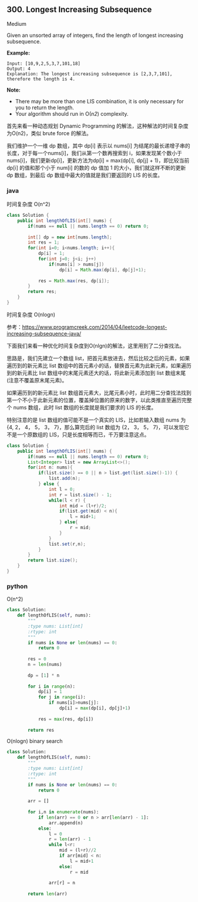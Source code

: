 ## 300. Longest Increasing Subsequence

Medium

Given an unsorted array of integers, find the length of longest increasing subsequence.

**Example:**

```
Input: [10,9,2,5,3,7,101,18]
Output: 4 
Explanation: The longest increasing subsequence is [2,3,7,101], therefore the length is 4. 
```

**Note:**

- There may be more than one LIS combination, it is only necessary for you to return the length.
- Your algorithm should run in O(*n2*) complexity.

首先来看一种动态规划 Dynamic Programming 的解法，这种解法的时间复杂度为O(n2)，类似 brute force 的解法。

我们维护一个一维 dp 数组，其中 dp[i] 表示以 nums[i] 为结尾的最长递增子串的长度，对于每一个nums[i]，我们从第一个数再搜索到 i，如果发现某个数小于 nums[i]，我们更新dp[i]，更新方法为dp[i] = max(dp[i], dp[j] + 1)，即比较当前 dp[i] 的值和那个小于 num[i] 的数的 dp 值加 1 的大小，我们就这样不断的更新 dp 数组，到最后 dp 数组中最大的值就是我们要返回的 LIS 的长度。

### java

时间复杂度 O(n^2)

````java
class Solution {
    public int lengthOfLIS(int[] nums) {
        if(nums == null || nums.length == 0) return 0;
        
        int[] dp = new int[nums.length];
        int res = 1;
        for(int i=0; i<nums.length; i++){
            dp[i] = 1;
            for(int j=0; j<i; j++)
                if(nums[i] > nums[j])
                    dp[i] = Math.max(dp[i], dp[j]+1);
            
            res = Math.max(res, dp[i]);
        }
        return res;
    }
}
````
时间复杂度 O(nlogn)

参考：https://www.programcreek.com/2014/04/leetcode-longest-increasing-subsequence-java/

下面我们来看一种优化时间复杂度到O(nlgn)的解法，这里用到了二分查找法。

思路是，我们先建立一个数组 list，把首元素放进去，然后比较之后的元素，如果遍历到的新元素比 list 数组中的首元素小的话，替换首元素为此新元素，如果遍历到的新元素比 list 数组中的末尾元素还大的话，将此新元素添加到 list 数组末尾(注意不覆盖原末尾元素)。

如果遍历到的新元素比 list 数组首元素大，比尾元素小时，此时用二分查找法找到第一个不小于此新元素的位置，覆盖掉位置的原来的数字，以此类推直至遍历完整个 nums 数组，此时 list 数组的长度就是我们要求的 LIS 的长度。

特别注意的是 list 数组的值可能不是一个真实的 LIS，比如若输入数组 nums 为 {4,  2， 4， 5， 3， 7}，那么算完后的 list 数组为 {2， 3， 5， 7}，可以发现它不是一个原数组的 LIS，只是长度相等而已，千万要注意这点。

````java
class Solution {
    public int lengthOfLIS(int[] nums) {
        if(nums == null || nums.length == 0) return 0;
        List<Integer> list = new ArrayList<>();
        for(int n: nums){
            if(list.size() == 0 || n > list.get(list.size()-1)) {
                list.add(n);
            } else {
                int l = 0;
                int r = list.size() - 1;
                while(l < r) {
                    int mid = (l+r)/2;
                    if(list.get(mid) < n){
                        l = mid+1;
                    } else{
                        r = mid;
                    }
                }
                list.set(r,n);
            }
        }
        return list.size();
    }
}
````

### python

O(n^2)

````python
class Solution:
    def lengthOfLIS(self, nums):
        """
        :type nums: List[int]
        :rtype: int
        """
        if nums is None or len(nums) == 0:
            return 0
        
        res = 0
        n = len(nums)
        
        dp = [1] * n
        
        for i in range(n):
            dp[i] = 1
            for j in range(i):
                if nums[i]>nums[j]:
                    dp[i] = max(dp[i], dp[j]+1)
                    
            res = max(res, dp[i])
        
        return res
````

O(nlogn)  binary search

````python
class Solution:
    def lengthOfLIS(self, nums):
        """
        :type nums: List[int]
        :rtype: int
        """
		if nums is None or len(nums) == 0:
        	return 0
        
        arr = []
        
        for i,n in enumerate(nums):
            if len(arr) == 0 or n > arr[len(arr) - 1]:
                arr.append(n)
            else:
                l = 0
                r = len(arr) - 1
                while l<r:
                    mid = (l+r)//2
                    if arr[mid] < n:
                        l = mid+1
                    else:
                        r = mid
                        
        		arr[r] = n
                
        return len(arr)
````

